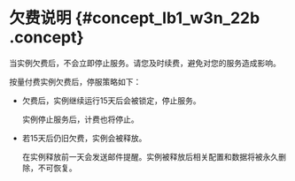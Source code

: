 # 欠费说明 {#concept_lb1_w3n_22b .concept}

当实例欠费后，不会立即停止服务。请您及时续费，避免对您的服务造成影响。

按量付费实例欠费后，停服策略如下：

-   欠费后，实例继续运行15天后会被锁定，停止服务。

    实例停止服务后，计费也将停止。

-   若15天后仍旧欠费，实例会被释放。

    在实例释放前一天会发送邮件提醒。实例被释放后相关配置和数据将被永久删除，不可恢复。


